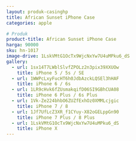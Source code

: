 ```yaml
---
layout: produk-casinghp
title: African Sunset iPhone Case
categories: apple

# Produk
product-title: African Sunset iPhone Case
harga: 90000
sku: hn-1017
image-drive: 1LskVMtG1OcTx9WjcNxYw7U4uMPku6_dS
gallery:
  - url: 1sx14T7LWblSlvfZPOLz2n3pix39XXUOw
    title: iPhone 5 / 5s / SE
  - url: 1WWPcLxyFucHT6h0JdbAzckLQSEl3hHAF
    title: iPhone 6 / 6s
  - url: 1LR9cHvk6fZUsmakqifD06SI9GBhCUA08
    title: iPhone 6 Plus / 6s Plus
  - url: 1Vk-Ze224bhbO6ZUZfExhOz0XMMLcjgic
    title: iPhone 7 / 8
  - url: 1Jf7UfLcZ3XR_f1CYuy-X82oGELppGn90
    title: iPhone 7 Plus / 8 Plus
  - url: 1LskVMtG1OcTx9WjcNxYw7U4uMPku6_dS
    title: iPhone X
---
```

